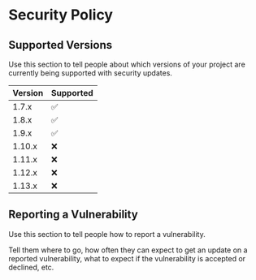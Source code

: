 # Security Policy

## Supported Versions

Use this section to tell people about which versions of your project are
currently being supported with security updates.

| Version | Supported          |
| ------- | ------------------ |
| 1.7.x   | :white_check_mark: |
| 1.8.x   | :white_check_mark: |
| 1.9.x   | :white_check_mark: |
| 1.10.x  | :x:                |
| 1.11.x  | :x:                |
| 1.12.x  | :x:                |
| 1.13.x  | :x:                |

## Reporting a Vulnerability

Use this section to tell people how to report a vulnerability.

Tell them where to go, how often they can expect to get an update on a
reported vulnerability, what to expect if the vulnerability is accepted or
declined, etc.
